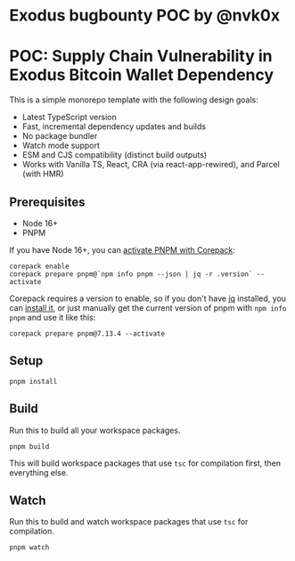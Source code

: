 # Exodus bugbounty POC by @nvk0x
# POC: Supply Chain Vulnerability in Exodus Bitcoin Wallet Dependency

This is a simple monorepo template with the following design goals:

- Latest TypeScript version  
- Fast, incremental dependency updates and builds  
- No package bundler  
- Watch mode support  
- ESM and CJS compatibility (distinct build outputs)  
- Works with Vanilla TS, React, CRA (via react-app-rewired), and Parcel (with HMR)  

## Prerequisites

-   Node 16+
-   PNPM

If you have Node 16+, you can [activate PNPM with Corepack](https://pnpm.io/installation#using-corepack):

```shell
corepack enable
corepack prepare pnpm@`npm info pnpm --json | jq -r .version` --activate
```

Corepack requires a version to enable, so if you don't have [jq](https://stedolan.github.io/jq/) installed, you can [install it](https://formulae.brew.sh/formula/jq), or just manually get the current version of pnpm with `npm info pnpm` and use it like this:

```shell
corepack prepare pnpm@7.13.4 --activate
```

## Setup

```shell
pnpm install
```

## Build

Run this to build all your workspace packages.

```shell
pnpm build
```

This will build workspace packages that use `tsc` for compilation first, then everything else.

## Watch

Run this to build and watch workspace packages that use `tsc` for compilation.

```shell
pnpm watch
```

